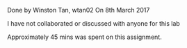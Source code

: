 Done by Winston Tan, wtan02
On 8th March 2017

I have not collaborated or discussed with anyone for this lab

Approximately 45 mins was spent on this assignment.
